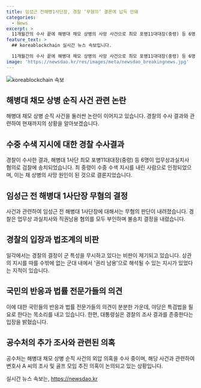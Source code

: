 ```yaml
---
title: 임성근 전해병1사단장, 경찰 ‘무혐의’ 결론에 납득 안돼
categories:
  - News
excerpt: >
  11개월간의 수사 끝에 해병대 채모 상병의 사망 사건으로 최모 포병11대대장(중령) 등 6명이 검찰에 송치됐다. 경찰은 최 중령이 수중 수색을 잘못 지시한 것으로 결론을 내렸고, 일각에서는 군의 특성을 무시한 경찰의 결정을 비판했다. 한편, 임 전 사단장은 무혐의로 판단됐으며, 공수처는 골프 모임을 둘러싼 의혹을 조사 중이다. 민주당은 특검법을 요구하는 등 논란은 여전한 상황이다.
feature_text: >
  ## koreablockchain 실시간 뉴스 속보입니다.

  11개월간의 수사 끝에 해병대 채모 상병의 사망 사건으로 최모 포병11대대장(중령) 등 6명이 검찰에 송치됐다. 경찰은 최 중령이 수중 수색을 잘못 지시한 것으로 결론을 내렸고, 일각에서는 군의 특성을 무시한 경찰의 결정을 비판했다. 한편, 임 전 사단장은 무혐의로 판단됐으며, 공수처는 골프 모임을 둘러싼 의혹을 조사 중이다. 민주당은 특검법을 요구하는 등 논란은 여전한 상황이다.
image: 'https://newsdao.kr/res/images/meta/newsdao_breakingnews.jpg'
---
```


<p><img src="https://newsdao.kr/res/images/meta/newsdao_breakingnews.jpg" alt="koreablockchain 속보" /></p>

<h2 data-ke-size="size26">해병대 채모 상병 순직 사건 관련 논란</h2>

<p data-ke-size="size16">해병대 채모 상병 순직 사건을 둘러싼 논란이 이어지고 있습니다. 경찰의 수사 결과와 관련하여 현재까지의 상황을 알아보겠습니다.</p>

<h2 data-ke-size="size24">수중 수색 지시에 대한 경찰 수사결과</h2>

<p data-ke-size="size16">경찰이 수사한 결과, 해병대 1사단 최모 포병11대대장(중령) 등 6명이 업무상과실치사 혐의로 검찰에 송치되었습니다. 최 중령이 수중 수색 지시를 내린 사람으로 인정되었으며, 이는 채 상병의 사망 원인이 된 것으로 결론지었습니다.</p>

<h2 data-ke-size="size24">임성근 전 해병대 1사단장 무혐의 결정</h2>

<p data-ke-size="size16">사건과 관련하여 임성근 전 해병대 1사단장에 대해서는 무혐의 판단이 내려졌습니다. 경찰은 업무상 과실치사와 직권남용 혐의를 모두 부인하며 불송치 결정을 내렸습니다.</p>

<h2 data-ke-size="size24">경찰의 입장과 법조계의 비판</h2>

<p data-ke-size="size16">일각에서는 경찰의 결정이 군 특성을 무시하고 있다는 비판이 제기되고 있습니다. 상관의 지시를 따를 수밖에 없는 군대 내에서 '권리 남용'으로 해석될 수 있는 지시가 있었다는 지적이 있습니다.</p>

<h2 data-ke-size="size24">국민의 반응과 법률 전문가들의 의견</h2>

<p data-ke-size="size16">이에 대한 국민들의 반응과 법률 전문가들의 의견이 분분한 가운데, 야당은 특검법을 필요로 한다는 목소리를 내고 있습니다. 한편, 대통령실은 경찰의 조사 결과를 존중한다는 입장을 밝혔습니다.</p>

<h2 data-ke-size="size24">공수처의 추가 조사와 관련된 의혹</h2>

<p data-ke-size="size16">공수처는 해병대 채모 상병 순직 사건의 외압 의혹을 수사 중이며, 해당 사건과 관련하여 변호사 A 씨의 조사 및 골프 모임 추진 의혹이 논의되고 있는 상황입니다.</p>
실시간 뉴스 속보는, <a href="https://newsdao.kr" rel="dofollow">https://newsdao.kr</a>


